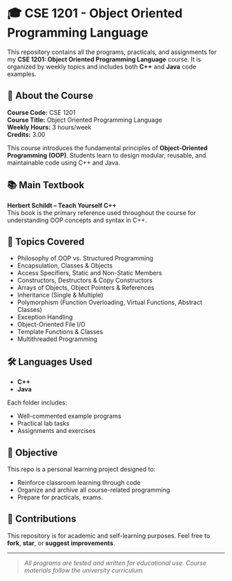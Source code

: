 # 🎓 CSE 1201 - Object Oriented Programming Language

This repository contains all the programs, practicals, and assignments for my **CSE 1201: Object Oriented Programming Language** course. It is organized by weekly topics and includes both **C++** and **Java** code examples.

## 📘 About the Course

**Course Code:** CSE 1201  
**Course Title:** Object Oriented Programming Language  
**Weekly Hours:** 3 hours/week  
**Credits:** 3.00  

This course introduces the fundamental principles of **Object-Oriented Programming (OOP)**. Students learn to design modular, reusable, and maintainable code using C++ and Java.

## 📚 Main Textbook

**Herbert Schildt – Teach Yourself C++**  
This book is the primary reference used throughout the course for understanding OOP concepts and syntax in C++.

## 🧠 Topics Covered

- Philosophy of OOP vs. Structured Programming
- Encapsulation, Classes & Objects
- Access Specifiers, Static and Non-Static Members
- Constructors, Destructors & Copy Constructors
- Arrays of Objects, Object Pointers & References
- Inheritance (Single & Multiple)
- Polymorphism (Function Overloading, Virtual Functions, Abstract Classes)
- Exception Handling
- Object-Oriented File I/O
- Template Functions & Classes
- Multithreaded Programming

## 🛠 Languages Used

- **C++** 
- **Java** 


Each folder includes:
- Well-commented example programs
- Practical lab tasks
- Assignments and exercises

## 🎯 Objective

This repo is a personal learning project designed to:
- Reinforce classroom learning through code
- Organize and archive all course-related programming
- Prepare for practicals, exams.

## 🤝 Contributions

This repository is for academic and self-learning purposes. Feel free to **fork**, **star**, or **suggest improvements**.

---

> _All programs are tested and written for educational use. Course materials follow the university curriculum._
